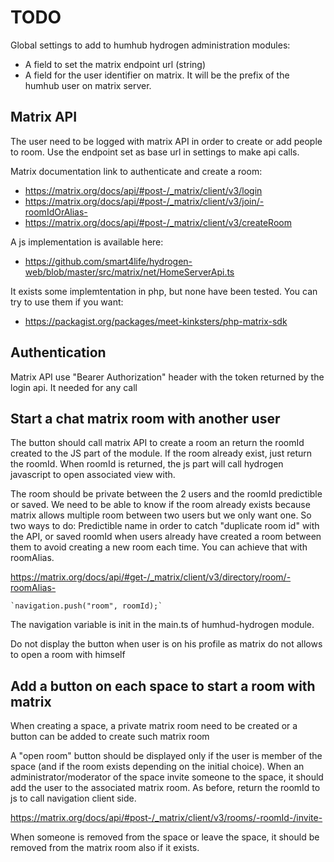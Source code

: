 # TODO

Global settings to add to humhub hydrogen administration modules:
- A field to set the matrix endpoint url (string)
- A field for the user identifier on matrix. It will be the prefix of the humhub user on matrix server.

## Matrix API

The user need to be logged with matrix API in order to create or add people to room. Use the endpoint set as base url in settings to make api calls.

Matrix documentation link to authenticate and create a room:
* https://matrix.org/docs/api/#post-/_matrix/client/v3/login
* https://matrix.org/docs/api/#post-/_matrix/client/v3/join/-roomIdOrAlias-
* https://matrix.org/docs/api/#post-/_matrix/client/v3/createRoom

A js implementation is available here:
* https://github.com/smart4life/hydrogen-web/blob/master/src/matrix/net/HomeServerApi.ts

It exists some implemtentation in php, but none have been tested. You can try to use them if you want:
* https://packagist.org/packages/meet-kinksters/php-matrix-sdk

## Authentication

Matrix API use "Bearer Authorization" header with the token returned by the login api. It needed for any call

## Start a chat matrix room with another user

The button should call matrix API to create a room an return the roomId created to the JS part of the module. If the room already exist, just return the roomId. When roomId is returned, the js part will call hydrogen javascript to open associated view with.

The room should be private between the 2 users and the roomId predictible or saved. We need to be able to know if the room already exists because matrix allows multiple room between two users but we only want one. So two ways to do: Predictible name in order to catch "duplicate room id" with the API, or saved roomId when users already have created a room between them to avoid creating a new room each time. You can achieve that with roomAlias.

https://matrix.org/docs/api/#get-/_matrix/client/v3/directory/room/-roomAlias-

    `navigation.push("room", roomId);`

The navigation variable is init in the main.ts of humhud-hydrogen module.

Do not display the button when user is on his profile as matrix do not allows to open a room with himself

## Add a button on each space to start a room with matrix

When creating a space, a private matrix room need to be created or a button can be added to create such matrix room

A "open room" button should be displayed only if the user is member of the space (and if the room exists depending on the initial choice). When an administrator/moderator of the space invite someone to the space, it should add the user to the associated matrix room. As before, return the roomId to js to call navigation client side.

https://matrix.org/docs/api/#post-/_matrix/client/v3/rooms/-roomId-/invite-

When someone is removed from the space or leave the space, it should be removed from the matrix room also if it exists.
